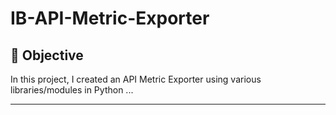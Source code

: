 # IB-API-Metric-Exporter
## 📝 Objective

In this project, I created an API Metric Exporter using various libraries/modules in Python ...

---

